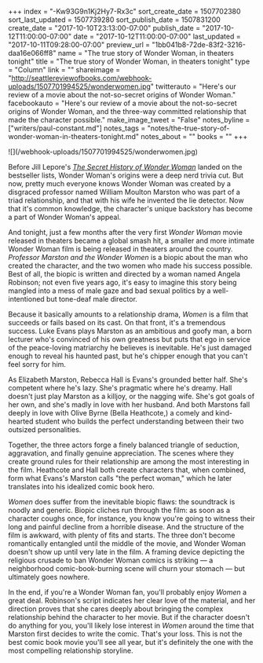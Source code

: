 +++
index = "-Kw93G9n1Kj2Hy7-Rx3c"
sort_create_date = 1507702380
sort_last_updated = 1507739280
sort_publish_date = 1507831200
create_date = "2017-10-10T23:13:00-07:00"
publish_date = "2017-10-12T11:00:00-07:00"
date = "2017-10-12T11:00:00-07:00"
last_updated = "2017-10-11T09:28:00-07:00"
preview_url = "1bb041b8-72de-83f2-3216-daa16e066ff8"
name = "The true story of Wonder Woman, in theaters tonight"
title = "The true story of Wonder Woman, in theaters tonight"
type = "Column"
link = ""
shareimage = "http://seattlereviewofbooks.com/webhook-uploads/1507701994525/wonderwomen.jpg"
twitterauto = "Here's our review of a movie about the not-so-secret origins of Wonder Woman."
facebookauto = "Here's our review of a movie about the not-so-secret origins of Wonder Woman, and the three-way committed relationship that made the character possible."
make_image_tweet = "False"
notes_byline = ["writers/paul-constant.md"]
notes_tags = "notes/the-true-story-of-wonder-woman-in-theaters-tonight.md"
notes_about = ""
books = ""
+++
<p class="image">![](/webhook-uploads/1507701994525/wonderwomen.jpg)</p>

Before Jill Lepore's [*The Secret History of Wonder Woman*](https://www.penguinrandomhouse.com/books/241159/the-secret-history-of-wonder-woman-by-jill-lepore/9780804173407/) landed on the bestseller lists, Wonder Woman's origins were a deep nerd trivia cut. But now, pretty much everyone knows Wonder Woman was created by a disgraced professor named William Moulton Marston who was part of a triad relationship, and that with his wife he invented the lie detector. Now that it's common knowledge, the character's unique backstory has become a part of Wonder Woman's appeal.

And tonight, just a few months after the very first *Wonder Woman* movie released in theaters became a global smash hit, a smaller and more intimate Wonder Woman film is being released in theaters around the country. *Professor Marston and the Wonder Women* is a biopic about the man who created the character, and the two women who made his success possible. Best of all, the biopic is written and directed by a woman named Angela Robinson; not even five years ago, it's easy to imagine this story being mangled into a mess of male gaze and bad sexual politics by a well-intentioned but tone-deaf male director.

Because it basically amounts to a relationship drama, *Women* is a film that succeeds or fails based on its cast. On that front, it's a tremendous success. Luke Evans plays Marston as an ambitious and goofy man, a born lecturer who's convinced of his own greatness but puts that ego in service of the peace-loving matriarchy he believes is inevitable. He's just damaged enough to reveal his haunted past, but he's chipper enough that you can't feel sorry for him.

As Elizabeth Marston, Rebecca Hall is Evans's grounded better half. She's competent where he's lazy. She's pragmatic where he's dreamy. Hall doesn't just play Marston as a killjoy, or the nagging wife. She's got goals of her own, and she's madly in love with her husband. And both Marstons fall deeply in love with Olive Byrne (Bella Heathcote,) a comely and kind-hearted student who builds the perfect understanding between their two outsized personalities.

Together, the three actors forge a finely balanced triangle of seduction, aggravation, and finally genuine appreciation. The scenes where they create ground rules for their relationship are among the most interesting in the film. Heathcote and Hall both create characters that, when combined, form what Evans's Marston calls "the perfect woman," which he later translates into his idealized comic book hero.

*Women* does suffer from the inevitable biopic flaws: the soundtrack is noodly and generic. Biopic cliches run through the film: as soon as a character coughs once, for instance, you know you're going to witness their long and painful decline from a horrible disease. And the structure of the film is awkward, with plenty of fits and starts. The three don't become romantically entangled until the middle of the movie, and Wonder Woman doesn't show up until very late in the film. A framing device depicting the religious crusade to ban Wonder Woman comics is striking — a neighborhood comic-book-burning scene will churn your stomach — but ultimately goes nowhere.

In the end, if you're a Wonder Woman fan, you'll probably enjoy *Women* a great deal. Robinson's script indicates her clear love of the material, and her direction proves that she cares deeply about bringing the complex relationship behind the character to her movie. But if the character doesn't do anything for you, you'll likely lose interest in *Women* around the time that Marston first decides to write the comic. That's your loss. This is not the best comic book movie you'll see all year, but it's definitely the one with the most compelling relationship storyline.

